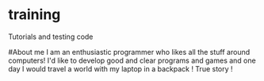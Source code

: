 # training
Tutorials and testing code

#About me
I am an enthusiastic programmer who likes all the stuff around computers! I'd like to develop good and clear programs and games and one day I would travel a world with my laptop in a backpack ! True story !
